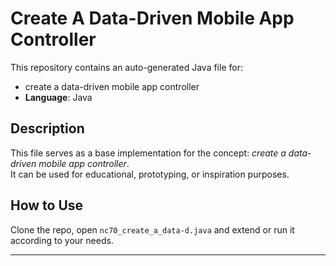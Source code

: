 # Create A Data-Driven Mobile App Controller

This repository contains an auto-generated Java file for:

- create a data-driven mobile app controller
- **Language**: Java

## Description

This file serves as a base implementation for the concept: *create a data-driven mobile app controller*.  
It can be used for educational, prototyping, or inspiration purposes.

## How to Use

Clone the repo, open `nc70_create_a_data-d.java` and extend or run it according to your needs.

---


